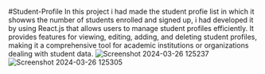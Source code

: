 #Student-Profile
    In this project i had made the student profie list in which it showws the  number of students enrolled and signed up, i had  developed  it by using React.js that allows users to manage student profiles efficiently. 
It provides features for viewing, editing, adding, and deleting student profiles, making it a comprehensive tool for academic institutions or organizations dealing with student data.
![Screenshot 2024-03-26 125237](https://github.com/venkateshwar-naik/student_profile/assets/156400758/fc836912-90f2-4b04-a0d4-7fef38815bc7)
![Screenshot 2024-03-26 125305](https://github.com/venkateshwar-naik/student_profile/assets/156400758/ea676662-a68b-4467-90c7-02d4623ff014)



